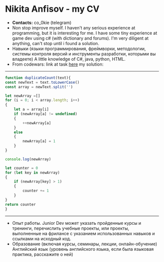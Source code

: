# Nikita Anfisov - my CV
* **Contacts:** co_0kie (telegram)
* Non stop improve myself. I haven't any serious experience at programming, but it is interesting for me. I have some tiny experience at game dev using c# (with dictionary and forums). I'm very diligent at anything, can't stop until i found a solution.
* Навыки (языки программирования, фреймворки, методологии, системы контроля версий и инструменты разработки, которыми вы владеете)
A little knowledge of C#, java, python, HTML.
* From codewars:
link at task [here](https://www.codewars.com/kata/54bf1c2cd5b56cc47f0007a1)
my solution:
***
``` javascript
function duplicateCount(text){
const newText = text.toLowerCase()
const array = newText.split('')

let newArray =[]
for (i = 0; i < array.length; i++)
{
    let a = array[i]
    if (newArray[a] != undefined)
    {
        ++newArray[a]
    }
    else
    {
        newArray[a] = 1
    }
}

console.log(newArray)

let counter = 0
for (let key in newArray)
{
    if (newArray[key] > 1)
    {
        counter += 1
    }
}
return counter
}
```
***
* Опыт работы. Junior Dev может указать пройденные курсы и тренинги, перечислить учебные проекты, или проекты, выполненные на фрилансе с указанием использованных навыков и ссылками на исходный код.
* Образование (включая курсы, семинары, лекции, онлайн-обучение)
Английский язык (уровень английского языка, если была языковая практика, расскажите о ней)